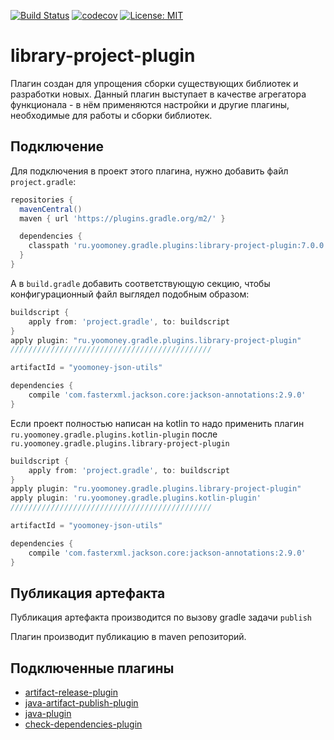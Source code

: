 [![Build Status](https://travis-ci.com/yoomoney/library-project-plugin.svg?branch=master)](https://travis-ci.com/yoomoney/library-project-plugin)
[![codecov](https://codecov.io/gh/yoomoney/library-project-plugin/branch/master/graph/badge.svg)](https://codecov.io/gh/yoomoney/library-project-plugin)
[![License: MIT](https://img.shields.io/badge/License-MIT-yellow.svg)](https://opensource.org/licenses/MIT)

# library-project-plugin
Плагин создан для упрощения сборки существующих библиотек и разработки новых.
Данный плагин выступает в качестве агрегатора функционала - в нём применяются настройки и другие плагины, 
необходимые для работы и сборки библиотек.

## Подключение
Для подключения в проект этого плагина, нужно добавить файл ```project.gradle```:
```groovy
repositories {
  mavenCentral()
  maven { url 'https://plugins.gradle.org/m2/' }

  dependencies {
    classpath 'ru.yoomoney.gradle.plugins:library-project-plugin:7.0.0'
  }
}
```
А в `build.gradle` добавить соответствующую секцию, чтобы конфигурационный файл выглядел подобным образом:
```groovy
buildscript {
    apply from: 'project.gradle', to: buildscript
}
apply plugin: "ru.yoomoney.gradle.plugins.library-project-plugin"
/////////////////////////////////////////////

artifactId = "yoomoney-json-utils"

dependencies {
    compile 'com.fasterxml.jackson.core:jackson-annotations:2.9.0'
}
```

Если проект полностью написан на kotlin то надо применить плагин `ru.yoomoney.gradle.plugins.kotlin-plugin` после `ru.yoomoney.gradle.plugins.library-project-plugin`
```groovy
buildscript {
    apply from: 'project.gradle', to: buildscript
}
apply plugin: "ru.yoomoney.gradle.plugins.library-project-plugin"
apply plugin: 'ru.yoomoney.gradle.plugins.kotlin-plugin'
/////////////////////////////////////////////

artifactId = "yoomoney-json-utils"

dependencies {
    compile 'com.fasterxml.jackson.core:jackson-annotations:2.9.0'
}
```

## Публикация артефакта
Публикация артефакта производится по вызову gradle задачи `publish`

Плагин производит публикацию в maven репозиторий.

## Подключенные плагины
* [artifact-release-plugin](https://github.com/yoomoney/artifact-release-plugin/blob/master/README.md)
* [java-artifact-publish-plugin](https://github.com/yoomoney/java-artifact-publish-plugin)
* [java-plugin](https://github.com/yoomoney/java-plugin)
* [check-dependencies-plugin](https://github.com/yoomoney/check-dependencies-plugin)
